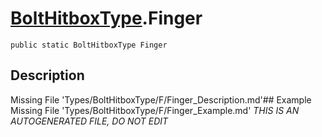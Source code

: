 # [BoltHitboxType](Types/BoltHitboxType.md).Finger
`public static BoltHitboxType Finger`
## Description
Missing File 'Types/BoltHitboxType/F/Finger_Description.md'## Example
Missing File 'Types/BoltHitboxType/F/Finger_Example.md'
*THIS IS AN AUTOGENERATED FILE, DO NOT EDIT*
